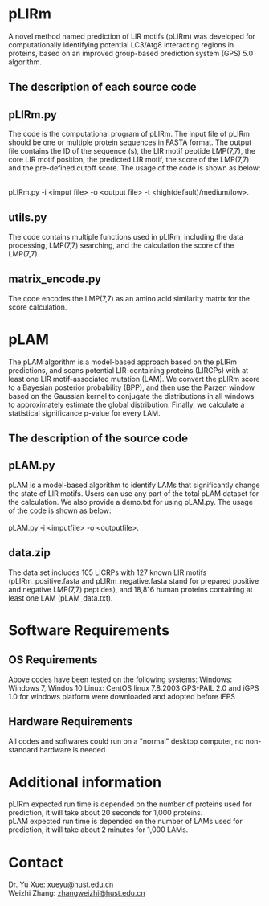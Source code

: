 pLIRm
===
A novel method named prediction of LIR motifs (pLIRm) was developed for computationally identifying potential LC3/Atg8 interacting regions in proteins, based on an improved group-based prediction system (GPS) 5.0 algorithm. 

The description of each source code
---
## pLIRm.py
The code is the computational program of pLIRm. The input file of pLIRm should be one or multiple protein sequences in FASTA format. 
The output file contains the ID of the sequence (s), the LIR motif peptide LMP(7,7), the core LIR motif position, the predicted LIR motif, the score of the LMP(7,7) and the pre-defined cutoff score. The usage of the code is shown as below: 

<br>pLIRm.py -i \<imput file> -o \<output file> -t <high(default)/medium/low>.

## utils.py
The code contains multiple functions used in pLIRm, including the data processing, LMP(7,7) searching, and the calculation the score of the LMP(7,7).

## matrix_encode.py
The code encodes the LMP(7,7) as an amino acid similarity matrix for the score calculation.

pLAM
===
The pLAM algorithm is a model-based approach based on the pLIRm predictions, and scans potential LIR-containing proteins (LIRCPs) with at least one LIR motif-associated mutation (LAM). We convert the pLIRm score to a Bayesian posterior probability (BPP), and then use the Parzen window based on the Gaussian kernel to conjugate the distributions in all windows to approximately estimate the global distribution. Finally, we calculate a statistical significance p-value for every LAM.

The description of the source code
---
## pLAM.py
pLAM is a model-based algorithm to identify LAMs that significantly change the state of LIR motifs. Users can use any part of the total pLAM dataset for the calculation. We also provide a demo.txt for using pLAM.py. The usage of the code is shown as below: 
<br> <br> pLAM.py -i \<imputfile> -o \<outputfile>.

## data.zip
The data set includes 105 LICRPs with 127 known LIR motifs (pLIRm_positive.fasta and pLIRm_negative.fasta stand for prepared positive and negative LMP(7,7) peptides), and 18,816 human proteins containing at least one LAM (pLAM_data.txt).

Software Requirements
===
OS Requirements
---
Above codes have been tested on the following systems:
Windows: Windows 7, Windos 10
Linux: CentOS linux 7.8.2003
GPS-PAIL 2.0 and iGPS 1.0 for windows platform were downloaded and adopted before iFPS

Hardware Requirements
---
All codes and softwares could run on a "normal" desktop computer, no non-standard hardware is needed

Additional information
===

pLIRm expected run time is depended on the number of proteins used for prediction, it will take about 20 seconds for 1,000 proteins.<br>
pLAM expected run time is depended on the number of LAMs used for prediction, it will take about 2 minutes for 1,000 LAMs.

Contact
===
Dr. Yu Xue: xueyu@hust.edu.cn<br>
Weizhi Zhang: zhangweizhi@hust.edu.cn
